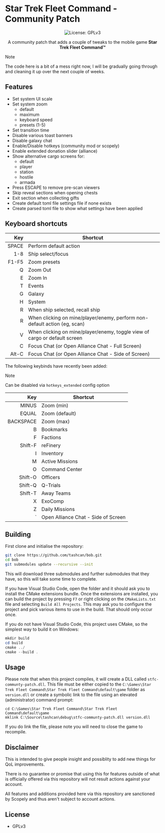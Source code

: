 # Star Trek Fleet Command - Community Patch

<p align="center">
  <img src="https://img.shields.io/badge/License-GPLv3-blue.svg" alt="License: GPLv3">
</p>

<p align="center">
   A community patch that adds a couple of tweaks to the mobile game <b>Star Trek Fleet Command&#8482;</b>
</p>

> [!NOTE]
> The code here is a bit of a mess right now, I will be gradually going through and cleaning it up over the next couple of weeks.

## Features

- Set system UI scale
- Set system zoom
  - default
  - maximum
  - keyboard speed
  - presets (1-5)
- Set transition time
- Disable various toast banners
- Disable galaxy chat
- Enable/Disable hotkeys (community mod or scopely)
- Enable extended donation slider (alliance)
- Show alternative cargo screens for:
  - default
  - player
  - station
  - hostile
  - armada
- Press ESCAPE to remove pre-scan viewers
- Skip reveal sections when opening chests
- Exit section when collecting gifts
- Create default toml file settings file if none exists
- Create parsed toml file to show what settings have been applied

## Keyboard shortcuts

Key | Shortcut
--: | ---
SPACE | Perform default action
1-8 | Ship select/focus
F1-F5 | Zoom presets
Q | Zoom Out
E | Zoom In
T | Events
G | Galaxy
H | System
R | When ship selected, recall ship
R | When clicking on mine/player/enemy, perform non-default action (eg, scan)
V | When clicking on mine/player/enemy, toggle view of cargo or default screen
C | Focus Chat (or Open Alliance Chat - Full Screen)
Alt-C | Focus Chat (or Open Alliance Chat - Side of Screen)

The following keybinds have recently been added:

> [!NOTE]
> Can be disabled via `hotkeys_extended` config option

Key | Shortcut
--: | ---
MINUS | Zoom (min)
EQUAL | Zoom (default)
BACKSPACE | Zoom (max)
B | Bookmarks
F | Factions
Shift-F | reFinery
I | Inventory
M | Active Missions
O | Command Center
Shift-O | Officers
Shift-Q | Q-Trials
Shift-T | Away Teams
X | ExoComp
Z | Daily Missions
` | Open Alliance Chat - Side of Screen

## Building

First clone and initialise the repository:

```bash
git clone https://github.com/tashcan/bob.git
cd bob
git submodules update --recursive --init
```

This will download three submodules and further submodules that they have, so this will take some time to complete.

If you have Visual Studio Code, open the folder and it should ask you to install the CMake extensions bundle.  Once the extensions are installed, you can build the project by pressing `F7` or right clicking on the `CMakeLists.txt` file and selecting `Build All Projects`.  This may ask you to configure the project and pick various items to use in the build.  That should only occur once.

If you do not have Visual Studio Code, this project uses CMake, so the simplest way to build it on Windows:

```ps1
mkdir build
cd build
cmake ../
cmake --build .
```

## Usage

Please note that when this project compiles, it will create a DLL called `stfc-communty-patch.dll`.  This file must be either copied to the `C:\Games\Star Trek Fleet Command\Star Trek Fleet Command\default\game` folder as `version.dll` or create a symbolic link to the file using an elevated (administrator) command prompt:

```console
cd C:\Games\Star Trek Fleet Command\Star Trek Fleet Command\default\game
mklink C:\Source\tashcan\debug\stfc-communty-patch.dll version.dll
```

If you do link the file, please note you will need to close the game to recompile.

## Disclaimer

This is intended to give people insight and possiblity to add new things for QoL improvements.

There is no guarantee or promise that using this for features outside of what is officially offered via this repository will not result actions against your account.

All features and additions provided here via this repository are sanctioned by Scopely and thus aren't subject to account actions.

## License

- GPLv3
